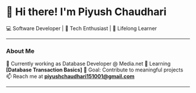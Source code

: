 # 👋 Hi there! I'm Piyush Chaudhari
💻 Software Developer | 🌟 Tech Enthusiast | 🚀 Lifelong Learner  

---

### About Me  
🔭 Currently working as Database Developer @ Media.net
🌱 Learning **[Database Transaction Basics]**
🎯 Goal: Contribute to meaningful projects
📫 Reach me at **[piyushchaudhari151001@gmail.com](mailto:piyushchaudhari151001@gmail.com)**  

---

<!---
PiyushCC/PiyushCC is a ✨ special ✨ repository because its `README.md` (this file) appears on your GitHub profile.
You can click the Preview link to take a look at your changes.
--->
